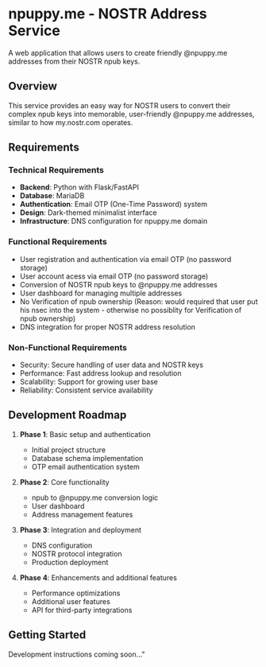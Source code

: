 # npuppy.me - NOSTR Address Service

A web application that allows users to create friendly @npuppy.me addresses from their NOSTR npub keys.

## Overview

This service provides an easy way for NOSTR users to convert their complex npub keys into memorable, user-friendly @npuppy.me addresses, similar to how my.nostr.com operates.

## Requirements

### Technical Requirements
- **Backend**: Python with Flask/FastAPI
- **Database**: MariaDB
- **Authentication**: Email OTP (One-Time Password) system
- **Design**: Dark-themed minimalist interface
- **Infrastructure**: DNS configuration for npuppy.me domain

### Functional Requirements
- User registration and authentication via email OTP (no password storage)
- User account acess via email OTP (no password storage)
- Conversion of NOSTR npub keys to @npuppy.me addresses
- User dashboard for managing multiple addresses
- No Verification of npub ownership (Reason: would required that user put his nsec into the system - otherwise no possiblity for Verification of npub ownership)
- DNS integration for proper NOSTR address resolution

### Non-Functional Requirements
- Security: Secure handling of user data and NOSTR keys
- Performance: Fast address lookup and resolution
- Scalability: Support for growing user base
- Reliability: Consistent service availability

## Development Roadmap

1. **Phase 1**: Basic setup and authentication
   - Initial project structure
   - Database schema implementation
   - OTP email authentication system

2. **Phase 2**: Core functionality
   - npub to @npuppy.me conversion logic
   - User dashboard
   - Address management features

3. **Phase 3**: Integration and deployment
   - DNS configuration
   - NOSTR protocol integration
   - Production deployment

4. **Phase 4**: Enhancements and additional features
   - Performance optimizations
   - Additional user features
   - API for third-party integrations

## Getting Started

Development instructions coming soon..."
